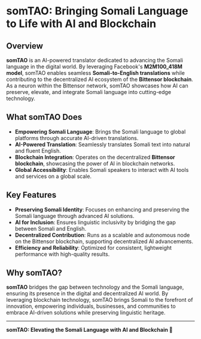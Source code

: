 # somTAO: Bringing Somali Language to Life with AI and Blockchain

## Overview
**somTAO** is an AI-powered translator dedicated to advancing the Somali language in the digital world. By leveraging Facebook's **M2M100_418M model**, somTAO enables seamless **Somali-to-English translations** while contributing to the decentralized AI ecosystem of the **Bittensor blockchain**. As a neuron within the Bittensor network, somTAO showcases how AI can preserve, elevate, and integrate Somali language into cutting-edge technology.

## What somTAO Does
- **Empowering Somali Language**: Brings the Somali language to global platforms through accurate AI-driven translations.
- **AI-Powered Translation**: Seamlessly translates Somali text into natural and fluent English.
- **Blockchain Integration**: Operates on the decentralized **Bittensor blockchain**, showcasing the power of AI in blockchain networks.
- **Global Accessibility**: Enables Somali speakers to interact with AI tools and services on a global scale.

## Key Features
- **Preserving Somali Identity**: Focuses on enhancing and preserving the Somali language through advanced AI solutions.
- **AI for Inclusion**: Ensures linguistic inclusivity by bridging the gap between Somali and English.
- **Decentralized Contribution**: Runs as a scalable and autonomous node on the Bittensor blockchain, supporting decentralized AI advancements.
- **Efficiency and Reliability**: Optimized for consistent, lightweight performance with high-quality results.

## Why somTAO?
**somTAO** bridges the gap between technology and the Somali language, ensuring its presence in the digital and decentralized AI world. By leveraging blockchain technology, somTAO brings Somali to the forefront of innovation, empowering individuals, businesses, and communities to embrace AI-driven solutions while preserving linguistic heritage.

---

**somTAO: Elevating the Somali Language with AI and Blockchain 🚀**